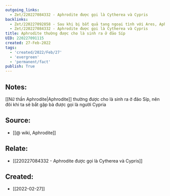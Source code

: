 ```yaml
---
outgoing_links:
  - Zet/220227084332 - Aphrodite được gọi là Cytherea và Cypris
backlinks:
  - Zet/220227092858 - Sau khi bị bắt quả tang ngoại tình với Ares, Aphrodite nhục nhã bỏ về đảo Síp
  - Zet/220227084332 - Aphrodite được gọi là Cytherea và Cypris
title: Aphrodite thường được cho là sinh ra ở đảo Síp
UID: 220227091115
created: 27-Feb-2022
tags:
  - 'created/2022/Feb/27'
  - 'evergreen'
  - 'permanent/fact'
publish: True
---
```

## Notes:
[[Nữ thần Aphrodite|Aphrodite]] thường được cho là sinh ra ở đảo Síp, nên đôi khi ta sẽ bắt gặp bà được gọi là người Cypria

## Source:
- [[@ wiki, Aphrodite]]

## Relate:
- [[220227084332 - Aphrodite được gọi là Cytherea và Cypris]]
## Created:
- [[2022-02-27]]

